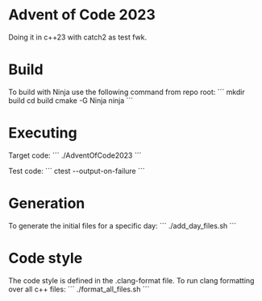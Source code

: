 # Advent of Code 2023
Doing it in c++23 with catch2 as test fwk.

# Build
To build with Ninja use the following command from repo root:
´´´
mkdir build
cd build
cmake -G Ninja
ninja
´´´

# Executing
Target code:
´´´
./AdventOfCode2023
´´´

Test code:
´´´
ctest --output-on-failure
´´´

# Generation
To generate the initial files for a specific day:
´´´
./add_day_files.sh <day>
´´´

# Code style
The code style is defined in the .clang-format file. To run clang formatting over all c++ files:
´´´
./format_all_files.sh
´´´

